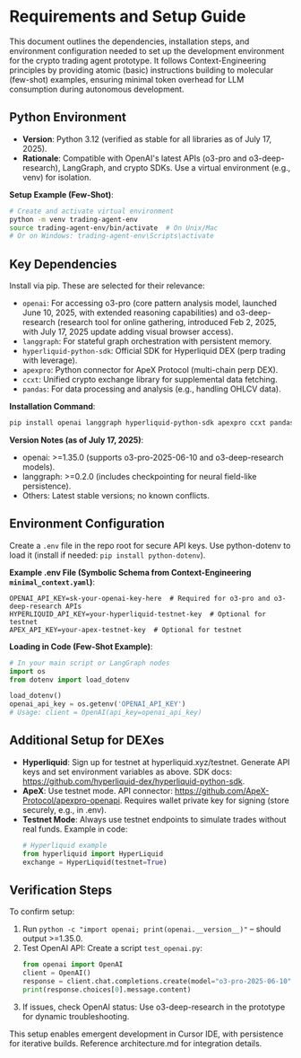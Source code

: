 # Requirements and Setup Guide

This document outlines the dependencies, installation steps, and environment configuration needed to set up the development environment for the crypto trading agent prototype. It follows Context-Engineering principles by providing atomic (basic) instructions building to molecular (few-shot) examples, ensuring minimal token overhead for LLM consumption during autonomous development.

## Python Environment

- **Version**: Python 3.12 (verified as stable for all libraries as of July 17, 2025).
- **Rationale**: Compatible with OpenAI's latest APIs (o3-pro and o3-deep-research), LangGraph, and crypto SDKs. Use a virtual environment (e.g., venv) for isolation.

**Setup Example (Few-Shot)**:
```bash
# Create and activate virtual environment
python -m venv trading-agent-env
source trading-agent-env/bin/activate  # On Unix/Mac
# Or on Windows: trading-agent-env\Scripts\activate
```

## Key Dependencies

Install via pip. These are selected for their relevance:
- `openai`: For accessing o3-pro (core pattern analysis model, launched June 10, 2025, with extended reasoning capabilities) and o3-deep-research (research tool for online gathering, introduced Feb 2, 2025, with July 17, 2025 update adding visual browser access).
- `langgraph`: For stateful graph orchestration with persistent memory.
- `hyperliquid-python-sdk`: Official SDK for Hyperliquid DEX (perp trading with leverage).
- `apexpro`: Python connector for ApeX Protocol (multi-chain perp DEX).
- `ccxt`: Unified crypto exchange library for supplemental data fetching.
- `pandas`: For data processing and analysis (e.g., handling OHLCV data).

**Installation Command**:
```bash
pip install openai langgraph hyperliquid-python-sdk apexpro ccxt pandas
```

**Version Notes (as of July 17, 2025)**:
- openai: >=1.35.0 (supports o3-pro-2025-06-10 and o3-deep-research models).
- langgraph: >=0.2.0 (includes checkpointing for neural field-like persistence).
- Others: Latest stable versions; no known conflicts.

## Environment Configuration

Create a `.env` file in the repo root for secure API keys. Use python-dotenv to load it (install if needed: `pip install python-dotenv`).

**Example .env File (Symbolic Schema from Context-Engineering `minimal_context.yaml`)**:
```
OPENAI_API_KEY=sk-your-openai-key-here  # Required for o3-pro and o3-deep-research APIs
HYPERLIQUID_API_KEY=your-hyperliquid-testnet-key  # Optional for testnet
APEX_API_KEY=your-apex-testnet-key  # Optional for testnet
```

**Loading in Code (Few-Shot Example)**:
```python
# In your main script or LangGraph nodes
import os
from dotenv import load_dotenv

load_dotenv()
openai_api_key = os.getenv('OPENAI_API_KEY')
# Usage: client = OpenAI(api_key=openai_api_key)
```

## Additional Setup for DEXes

- **Hyperliquid**: Sign up for testnet at hyperliquid.xyz/testnet. Generate API keys and set environment variables as above. SDK docs: https://github.com/hyperliquid-dex/hyperliquid-python-sdk.
- **ApeX**: Use testnet mode. API connector: https://github.com/ApeX-Protocol/apexpro-openapi. Requires wallet private key for signing (store securely, e.g., in .env).
- **Testnet Mode**: Always use testnet endpoints to simulate trades without real funds. Example in code:
  ```python
  # Hyperliquid example
  from hyperliquid import HyperLiquid
  exchange = HyperLiquid(testnet=True)
  ```

## Verification Steps

To confirm setup:
1. Run `python -c "import openai; print(openai.__version__)"` – should output >=1.35.0.
2. Test OpenAI API: Create a script `test_openai.py`:
   ```python
   from openai import OpenAI
   client = OpenAI()
   response = client.chat.completions.create(model="o3-pro-2025-06-10", messages=[{"role": "user", "content": "Test"}])
   print(response.choices[0].message.content)
   ```
3. If issues, check OpenAI status: Use o3-deep-research in the prototype for dynamic troubleshooting.

This setup enables emergent development in Cursor IDE, with persistence for iterative builds. Reference architecture.md for integration details.